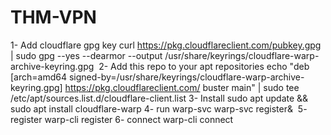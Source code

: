 # THM-VPN


1- Add cloudflare gpg key
curl https://pkg.cloudflareclient.com/pubkey.gpg | sudo gpg --yes --dearmor --output /usr/share/keyrings/cloudflare-warp-archive-keyring.gpg
​
2- Add this repo to your apt repositories
echo "deb [arch=amd64 signed-by=/usr/share/keyrings/cloudflare-warp-archive-keyring.gpg] https://pkg.cloudflareclient.com/ buster main" | sudo tee /etc/apt/sources.list.d/cloudflare-client.list
​
3- Install
sudo apt update && sudo apt install cloudflare-warp
​
4- run warp-svc
warp-svc register&
​
5- register 
warp-cli register
​
6- connect 
warp-cli connect
